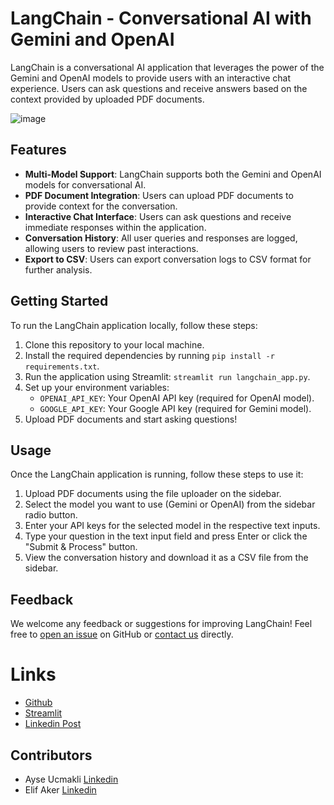 # LangChain - Conversational AI with Gemini and OpenAI

LangChain is a conversational AI application that leverages the power of the Gemini and OpenAI models to provide users with an interactive chat experience. Users can ask questions and receive answers based on the context provided by uploaded PDF documents.

![image](https://github.com/huseyincenik/streamlit_langchain/assets/127469334/8722fb97-c1b6-485d-a354-23e5a6227716)

## Features

- **Multi-Model Support**: LangChain supports both the Gemini and OpenAI models for conversational AI.
- **PDF Document Integration**: Users can upload PDF documents to provide context for the conversation.
- **Interactive Chat Interface**: Users can ask questions and receive immediate responses within the application.
- **Conversation History**: All user queries and responses are logged, allowing users to review past interactions.
- **Export to CSV**: Users can export conversation logs to CSV format for further analysis.

## Getting Started

To run the LangChain application locally, follow these steps:

1. Clone this repository to your local machine.
2. Install the required dependencies by running `pip install -r requirements.txt`.
3. Run the application using Streamlit: `streamlit run langchain_app.py`.
4. Set up your environment variables:
   - `OPENAI_API_KEY`: Your OpenAI API key (required for OpenAI model).
   - `GOOGLE_API_KEY`: Your Google API key (required for Gemini model).
5. Upload PDF documents and start asking questions!

## Usage

Once the LangChain application is running, follow these steps to use it:

1. Upload PDF documents using the file uploader on the sidebar.
2. Select the model you want to use (Gemini or OpenAI) from the sidebar radio button.
3. Enter your API keys for the selected model in the respective text inputs.
4. Type your question in the text input field and press Enter or click the "Submit & Process" button.
5. View the conversation history and download it as a CSV file from the sidebar.

## Feedback

We welcome any feedback or suggestions for improving LangChain! Feel free to [open an issue](https://github.com/your-username/langchain/issues) on GitHub or [contact us](mailto:huseyinceniik@gmail.com) directly.

# Links

- [Github](https://github.com/huseyincenik/streamlit_langchain)
- [Streamlit](https://chat-with-multiple-pdfs-langchain.streamlit.app/)
- [Linkedin Post](Linkedin)

## Contributors

- Ayse Ucmakli [Linkedin](https://www.linkedin.com/in/ayse-ucmakli/)
- Elif Aker [Linkedin](https://www.linkedin.com/in/elif-aker/)
